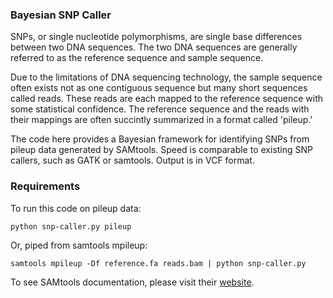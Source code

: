 ### Bayesian SNP Caller

SNPs, or single nucleotide polymorphisms, are single base differences between two DNA sequences. The two DNA sequences are generally referred to as the reference sequence and sample sequence.

Due to the limitations of DNA sequencing technology, the sample sequence often exists not as one contiguous sequence but many short sequences called reads. These reads are each mapped to the reference sequence with some statistical confidence. The reference sequence and the reads with their mappings are often succintly summarized in a format called 'pileup.'

The code here provides a Bayesian framework for identifying SNPs from pileup data generated by SAMtools. Speed is comparable to existing SNP callers, such as GATK or samtools. Output is in VCF format.


### Requirements

To run this code on pileup data:

```python snp-caller.py pileup```

Or, piped from samtools mpileup:

```samtools mpileup -Df reference.fa reads.bam | python snp-caller.py```

To see SAMtools documentation, please visit their [website](http://samtools.sourceforge.net/).